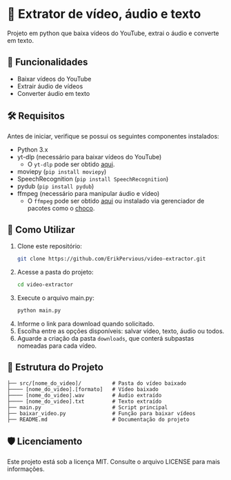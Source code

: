 # 🎥 Extrator de vídeo, áudio e texto  
Projeto em python que baixa vídeos do YouTube, extrai o áudio e converte em texto.

## 📝 Funcionalidades

- Baixar vídeos do YouTube  
- Extrair áudio de vídeos  
- Converter áudio em texto  

## 🛠️ Requisitos

Antes de iniciar, verifique se possui os seguintes componentes instalados:

- Python 3.x  
- yt-dlp (necessário para baixar vídeos do YouTube)  
  - O `yt-dlp` pode ser obtido [aqui](https://github.com/yt-dlp/yt-dlp?tab=readme-ov-file#installation).  
- moviepy (`pip install moviepy`)  
- SpeechRecognition (`pip install SpeechRecognition`)  
- pydub (`pip install pydub`)  
- ffmpeg (necessário para manipular áudio e vídeo)  
  - O `ffmpeg` pode ser obtido [aqui](https://ffmpeg.org/download.html) ou instalado via gerenciador de pacotes como o [choco](https://community.chocolatey.org/packages/ffmpeg).

## 🚀 Como Utilizar

1. Clone este repositório:
   ```bash
   git clone https://github.com/ErikPervious/video-extractor.git
   ```
2. Acesse a pasta do projeto:
   ```bash
   cd video-extractor
   ```
3. Execute o arquivo main.py:
   ```bash
   python main.py
   ```
4. Informe o link para download quando solicitado.
5. Escolha entre as opções disponíveis: salvar vídeo, texto, áudio ou todos.
6. Aguarde a criação da pasta `downloads`, que conterá subpastas nomeadas para cada vídeo.

## 📂 Estrutura do Projeto

```
├── src/[nome_do_video]/          # Pasta do vídeo baixado
├──── [nome_do_video].[formato]   # Vídeo baixado
├──── [nome_do_video].wav         # Áudio extraído
├──── [nome_do_video].txt         # Texto extraído
├── main.py                       # Script principal
├── baixar_video.py               # Função para baixar vídeos
├── README.md                     # Documentação do projeto
```

## 🛡️ Licenciamento

Este projeto está sob a licença MIT. Consulte o arquivo LICENSE para mais informações.